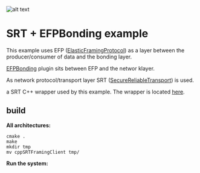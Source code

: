 ![alt text](https://bitbucket.org/unitxtra/cppsrtframingexample/raw/44dbc90c2f53ca12977dcfeffa4d8875f5280a02/efpsrt.png)

# SRT + EFPBonding example

This example uses EFP ([ElasticFramingProtocol](https://bitbucket.org/unitxtra/efp/src/master/)) as a layer between the producer/consumer of data and the bonding layer. 

[EFPBonding](https://bitbucket.org/unitxtra/efpbond/src/master/) plugin sits between EFP and the networ klayer.

As network protocol/transport layer SRT ([SecureReliableTransport](https://github.com/Haivision/srt)) is used.

a SRT C++ wrapper used by this example. The wrapper is located [here](https://github.com/andersc/cppSRTWrapper).

## build


**All architectures:**

```
cmake .
make
mkdir tmp
mv cppSRTFramingClient tmp/
```

**Run the system:**
